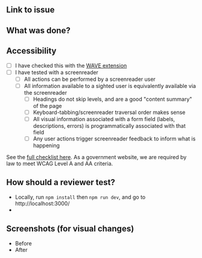 ## Link to issue

## What was done?

## Accessibility

- [ ] I have checked this with the [WAVE extension](https://wave.webaim.org/extension/)
- [ ] I have tested with a screenreader
  - [ ] All actions can be performed by a screenreader user
  - [ ] All information available to a sighted user is equivalently available via the screenreader
    - [ ] Headings do not skip levels, and are a good "content summary" of the page
    - [ ] Keyboard-tabbing/screenreader traversal order makes sense
    - [ ] All visual information associated with a form field (labels, descriptions, errors) is
          programmatically associated with that field
    - [ ] Any user actions trigger screenreader feedback to inform what is happening

See the
[full checklist here](https://www.w3.org/WAI/WCAG22/quickref/?currentsidebar=%23col_customize&levels=aaa).
As a government website, we are required by law to meet WCAG Level A and AA criteria.

## How should a reviewer test?

- Locally, run `npm install` then `npm run dev`, and go to http://localhost:3000/
-

## Screenshots (for visual changes)

- Before
- After

